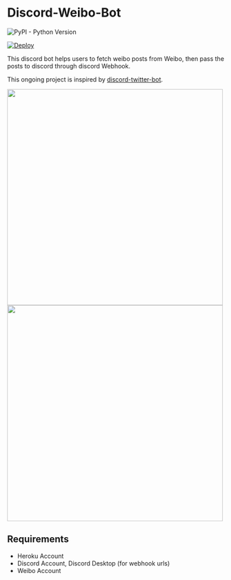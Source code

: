 # Discord-Weibo-Bot

![PyPI - Python Version](https://img.shields.io/badge/python-3.7.0-blue.svg)

[![Deploy](https://www.herokucdn.com/deploy/button.png)](https://heroku.com/deploy?template=https://github.com/theandychung/discord-weibo-bot)

This discord bot helps users to fetch weibo posts from Weibo, then pass the posts to discord through discord Webhook.

This ongoing project is inspired by [discord-twitter-bot](https://github.com/NNTin/discord-twitter-bot).

<img src="https://i.imgur.com/KtaSjy2.png" width="500" >

<img src="https://i.imgur.com/QgnEfM0.png" width="500" >


## Requirements
- Heroku Account
- Discord Account, Discord Desktop (for webhook urls)
- Weibo Account
